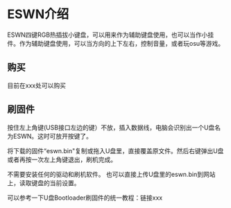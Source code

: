 # ESWN介绍

ESWN四键RGB热插拔小键盘，可以用来作为辅助键盘使用，也可以当作小挂件。作为辅助键盘使用，可以当方向的上下左右，控制音量，或者玩osu等游戏。



## 购买 

目前在xxx处可以购买



## 刷固件

按住左上角键\(USB接口左边的键）不放，插入数据线，电脑会识别出一个U盘名为ESWN。这时可放开按键了。

将下载的固件“eswn.bin"复制或拖入U盘里，直接覆盖原文件。然后右键弹出U盘或者再按一次左上角键退出，刷机完成。

不需要安装任何的驱动和刷机软件。 也可以直接上传U盘里的eswn.bin到网站上，读取键盘的当前设置。



可以参考一下U盘Bootloader刷固件的统一教程：链接xxx

